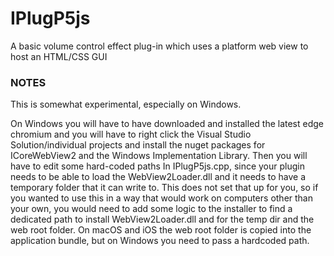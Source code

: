 # IPlugP5js
A basic volume control effect plug-in which uses a platform web view to host an HTML/CSS GUI

### NOTES

This is somewhat experimental, especially on Windows.

On Windows you will have to have downloaded and installed the latest edge chromium and you will have to right click the Visual Studio Solution/individual projects and install the nuget packages for ICoreWebView2 and the Windows Implementation Library. Then you will have to edit some hard-coded paths In IPlugP5js.cpp, since your plugin needs to be able to load the WebView2Loader.dll and it needs to have a temporary folder that it can write to. This does not set that up for you, so if you wanted to use this in a way that would work on computers other than your own, you would need to add some logic to the installer to find a dedicated path to install WebView2Loader.dll and for the temp dir and the web root folder. On macOS and iOS the web root folder is copied into the application bundle, but on Windows you need to pass a hardcoded path.